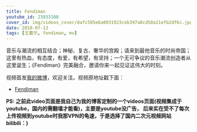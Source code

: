 ```yaml
---
title: Fendiman
youtube_id: 23933108
cover_id: img/videos_cover/dafc595e6a0931923ceb397a0cd58a11efb2df6c.jpg
date: 2018-07-13
tags: [王嘉尔, fendiman, mv]
---
```

音乐与潮流的相互结合；神秘、复古、奢华的宫殿；请来到最他音乐的时尚帝国；这里有热血，有态度，有爱，有希望，有坚持；一个无可争议的音乐潮流创造者从这里诞生；《Fendiman》完美融合，邀请你来一起见证这伟大的时刻。

视频首发[我的微博](http://weibo.com/wudalanggd)，欢迎关注。视频原地址戳下面：

* [ Fendiman](https://www.bilibili.com/video/av23933108)

**PS:	之前此video页面是我自己为我的博客定制的一个videos页面(视频集成于youtube，国内的需翻墙才能看)，主要是youtube没广告，
后来实在受不了每次上传视频到youtube时我那VPN的龟速，于是选择了国内二次元视频网站bilibili：)**
